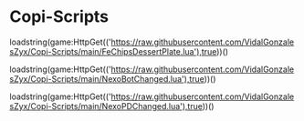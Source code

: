 # Copi-Scripts

loadstring(game:HttpGet(('https://raw.githubusercontent.com/VidalGonzalesZyx/Copi-Scripts/main/FeChipsDessertPlate.lua'),true))()

loadstring(game:HttpGet(('https://raw.githubusercontent.com/VidalGonzalesZyx/Copi-Scripts/main/NexoBotChanged.lua'),true))()

loadstring(game:HttpGet(('https://raw.githubusercontent.com/VidalGonzalesZyx/Copi-Scripts/main/NexoPDChanged.lua'),true))()
